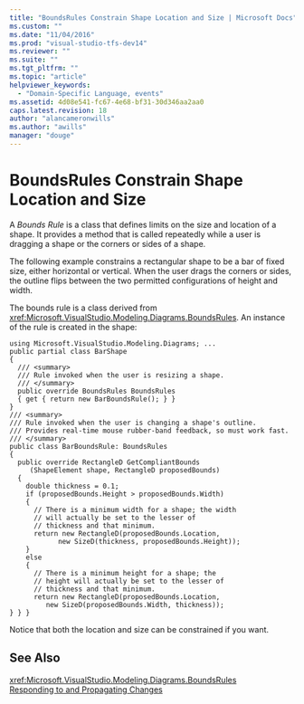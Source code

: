 ```yaml
---
title: "BoundsRules Constrain Shape Location and Size | Microsoft Docs"
ms.custom: ""
ms.date: "11/04/2016"
ms.prod: "visual-studio-tfs-dev14"
ms.reviewer: ""
ms.suite: ""
ms.tgt_pltfrm: ""
ms.topic: "article"
helpviewer_keywords: 
  - "Domain-Specific Language, events"
ms.assetid: 4d08e541-fc67-4e68-bf31-30d346aa2aa0
caps.latest.revision: 18
author: "alancameronwills"
ms.author: "awills"
manager: "douge"
---
```

# BoundsRules Constrain Shape Location and Size
A *Bounds Rule* is a class that defines limits on the size and location of a shape. It provides a method that is called repeatedly while a user is dragging a shape or the corners or sides of a shape.  
  
 The following example constrains a rectangular shape to be a bar of fixed size, either horizontal or vertical. When the user drags the corners or sides, the outline flips between the two permitted configurations of height and width.  
  
 The bounds rule is a class derived from <xref:Microsoft.VisualStudio.Modeling.Diagrams.BoundsRules>. An instance of the rule is created in the shape:  
  
```  
using Microsoft.VisualStudio.Modeling.Diagrams; ...  
public partial class BarShape  
{  
  /// <summary>  
  /// Rule invoked when the user is resizing a shape.  
  /// </summary>  
  public override BoundsRules BoundsRules  
  { get { return new BarBoundsRule(); } }  
}  
/// <summary>  
/// Rule invoked when the user is changing a shape's outline.  
/// Provides real-time mouse rubber-band feedback, so must work fast.  
/// </summary>  
public class BarBoundsRule: BoundsRules  
{   
  public override RectangleD GetCompliantBounds   
     (ShapeElement shape, RectangleD proposedBounds)  
  {  
    double thickness = 0.1;  
    if (proposedBounds.Height > proposedBounds.Width)  
    {  
      // There is a minimum width for a shape; the width  
      // will actually be set to the lesser of   
      // thickness and that minimum.  
      return new RectangleD(proposedBounds.Location,   
            new SizeD(thickness, proposedBounds.Height));  
    }  
    else  
    {  
      // There is a minimum height for a shape; the   
      // height will actually be set to the lesser of   
      // thickness and that minimum.  
      return new RectangleD(proposedBounds.Location,   
         new SizeD(proposedBounds.Width, thickness));  
} } }  
```  
  
 Notice that both the location and size can be constrained if you want.  
  
## See Also  
 <xref:Microsoft.VisualStudio.Modeling.Diagrams.BoundsRules>   
 [Responding to and Propagating Changes](../modeling/responding-to-and-propagating-changes.md)